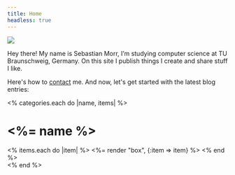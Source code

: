 ```yaml
---
title: Home
headless: true
---
```


<div class="intro">
<img src="/assets/images/avatar.png">

<p>Hey there! My name is Sebastian Morr, I’m studying computer science at TU Braunschweig, Germany. On this site I publish things I create and share stuff I like.</p>

<p>Here's how to <a href="/about/">contact</a> me. And now, let's get started with the latest blog entries:</p>
</div>

<% categories.each do |name, items| %>
<h1><%= name %></h1>
<div class="boxes">
<% items.each do |item| %>
<%= render "box", {:item => item} %>
<% end %>
</div>
<% end %>
